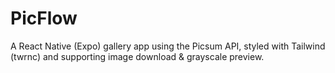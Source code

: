 # PicFlow
A React Native (Expo) gallery app using the Picsum API, styled with Tailwind (twrnc) and supporting image download &amp; grayscale preview.
